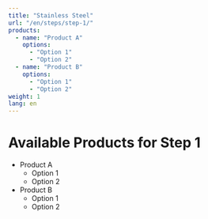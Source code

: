 ```yaml
---
title: "Stainless Steel"
url: "/en/steps/step-1/"
products:
  - name: "Product A"
    options:
      - "Option 1"
      - "Option 2"
  - name: "Product B"
    options:
      - "Option 1"
      - "Option 2"
weight: 1
lang: en
---
```


# Available Products for Step 1

- Product A
  - Option 1
  - Option 2
- Product B
  - Option 1
  - Option 2